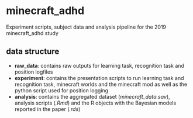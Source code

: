 # minecraft_adhd
Experiment scripts, subject data and analysis pipeline for the 2019 minecraft_adhd study


## data structure

- **raw_data**: contains raw outputs for learning task, recognition task and position logfiles
- **experiment**: contains the presentation scripts to run learning task and recognition task, minecraft worlds and the minecraft mod as well as the python script used for position logging
- **analysis**: contains the aggregated dataset (*minecraft_data.sav*), analysis scripts (*.Rmd*) and the R objects with the Bayesian models reported in the paper (*.rds*)



